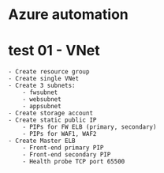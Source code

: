 # Azure automation
# test 01 - VNet
	- Create resource group
	- Create single VNet
	- Create 3 subnets:
		- fwsubnet
		- websubnet
		- appsubnet
	- Create storage account
	- Create static public IP
		- PIPs for FW ELB (primary, secondary)
		- PIPs for WAF1, WAF2
	- Create Master ELB
		- Front-end primary PIP
		- Front-end secondary PIP
		- Health probe TCP port 65500
		